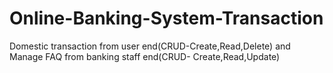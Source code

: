 # Online-Banking-System-Transaction
Domestic transaction from user end(CRUD-Create,Read,Delete)  and Manage FAQ from banking staff end(CRUD- Create,Read,Update)

